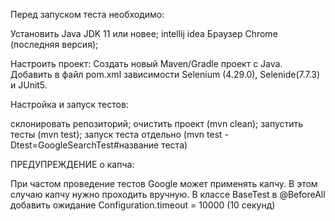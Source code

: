 Перед запуском теста необходимо:

Установить Java JDK 11 или новее;
intellij idea
Браузер Chrome (последняя версия);

Настроить проект:
Создать новый Maven/Gradle проект с Java.
Добавить в файл pom.xml зависимости Selenium (4.29.0), Selenide(7.7.3) и JUnit5.

Настройка и запуск тестов:

склонировать репозиторий;
очистить проект (mvn clean);
запустить тесты (mvn test);
запуск теста отдельно (mvn test -Dtest=GoogleSearchTest#название теста)

ПРЕДУПРЕЖДЕНИЕ о капча:

При частом проведение тестов Google может применять капчу.
В этом случаю капчу нужно проходить вручную.
В классе BaseTest в @BeforeAll добавить ожидание Configuration.timeout = 10000 (10 секунд)
